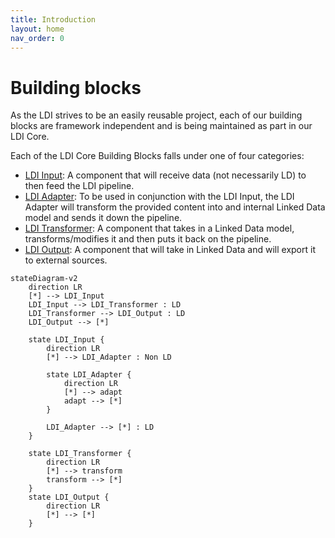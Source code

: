 ```yaml
---
title: Introduction
layout: home
nav_order: 0
---
```


# Building blocks

As the LDI strives to be an easily reusable project, each of our building blocks are framework independent and is being maintained as part in our LDI Core.

Each of the LDI Core Building Blocks falls under one of four categories:
* [LDI Input](ldi-inputs): A component that will receive data (not necessarily LD) to then feed the LDI pipeline.
* [LDI Adapter](ldi-adapters): To be used in conjunction with the LDI Input, the LDI Adapter will transform the provided content into and internal Linked Data model and sends it down the pipeline.
* [LDI Transformer](ldi-transformers): A component that takes in a Linked Data model, transforms/modifies it and then puts it back on the pipeline.
* [LDI Output](ldi-outputs): A component that will take in Linked Data and will export it to external sources.

````mermaid
stateDiagram-v2
    direction LR
    [*] --> LDI_Input
    LDI_Input --> LDI_Transformer : LD
    LDI_Transformer --> LDI_Output : LD
    LDI_Output --> [*]

    state LDI_Input {
        direction LR
        [*] --> LDI_Adapter : Non LD

        state LDI_Adapter {
            direction LR
            [*] --> adapt
            adapt --> [*]
        }

        LDI_Adapter --> [*] : LD
    }
    
    state LDI_Transformer {
        direction LR
        [*] --> transform
        transform --> [*]
    }
    state LDI_Output {
        direction LR
        [*] --> [*]
    }
````
